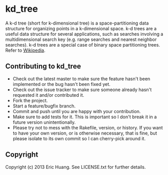 # kd_tree

A k-d tree (short for k-dimensional tree) is a space-partitioning data structure for
organizing points in a k-dimensional space. k-d trees are a useful data structure for
several applications, such as searches involving a multidimensional search key (e.g.
range searches and nearest neighbor searches). k-d trees are a special case of binary
space partitioning trees. Refer to [Wikipedia](https://en.wikipedia.org/wiki/K-d_tree).

## Contributing to kd_tree
 
* Check out the latest master to make sure the feature hasn't been implemented or the bug hasn't been fixed yet.
* Check out the issue tracker to make sure someone already hasn't requested it and/or contributed it.
* Fork the project.
* Start a feature/bugfix branch.
* Commit and push until you are happy with your contribution.
* Make sure to add tests for it. This is important so I don't break it in a future version unintentionally.
* Please try not to mess with the Rakefile, version, or history. If you want to have your own version, or is otherwise necessary, that is fine, but please isolate to its own commit so I can cherry-pick around it.

## Copyright

Copyright (c) 2013 Eric Huang. See LICENSE.txt for
further details.

